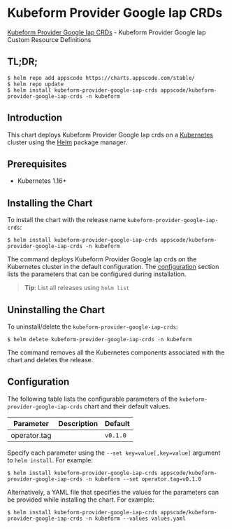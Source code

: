 # Kubeform Provider Google Iap CRDs

[Kubeform Provider Google Iap CRDs](https://github.com/kubeform) - Kubeform Provider Google Iap Custom Resource Definitions

## TL;DR;

```console
$ helm repo add appscode https://charts.appscode.com/stable/
$ helm repo update
$ helm install kubeform-provider-google-iap-crds appscode/kubeform-provider-google-iap-crds -n kubeform
```

## Introduction

This chart deploys Kubeform Provider Google Iap crds on a [Kubernetes](http://kubernetes.io) cluster using the [Helm](https://helm.sh) package manager.

## Prerequisites

- Kubernetes 1.16+

## Installing the Chart

To install the chart with the release name `kubeform-provider-google-iap-crds`:

```console
$ helm install kubeform-provider-google-iap-crds appscode/kubeform-provider-google-iap-crds -n kubeform
```

The command deploys Kubeform Provider Google Iap crds on the Kubernetes cluster in the default configuration. The [configuration](#configuration) section lists the parameters that can be configured during installation.

> **Tip**: List all releases using `helm list`

## Uninstalling the Chart

To uninstall/delete the `kubeform-provider-google-iap-crds`:

```console
$ helm delete kubeform-provider-google-iap-crds -n kubeform
```

The command removes all the Kubernetes components associated with the chart and deletes the release.

## Configuration

The following table lists the configurable parameters of the `kubeform-provider-google-iap-crds` chart and their default values.

|  Parameter   | Description | Default  |
|--------------|-------------|----------|
| operator.tag |             | `v0.1.0` |


Specify each parameter using the `--set key=value[,key=value]` argument to `helm install`. For example:

```console
$ helm install kubeform-provider-google-iap-crds appscode/kubeform-provider-google-iap-crds -n kubeform --set operator.tag=v0.1.0
```

Alternatively, a YAML file that specifies the values for the parameters can be provided while
installing the chart. For example:

```console
$ helm install kubeform-provider-google-iap-crds appscode/kubeform-provider-google-iap-crds -n kubeform --values values.yaml
```
